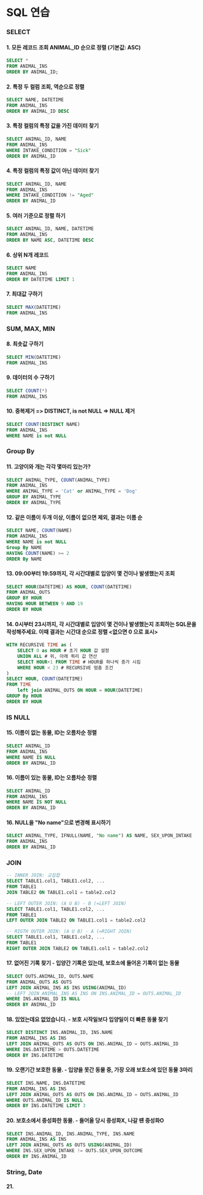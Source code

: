 # SQL 연습
### SELECT
#### 1. 모든 레코드 조회 ANIMAL_ID 순으로 정렬 (기본값: ASC)
```sql
SELECT * 
FROM ANIMAL_INS 
ORDER BY ANIMAL_ID;
```
#### 2. 특정 두 컬럼 조회, 역순으로 정렬
```sql
SELECT NAME, DATETIME 
FROM ANIMAL_INS 
ORDER BY ANIMAL_ID DESC
```
#### 3. 특정 컬럼의 특정 값을 가진 데이터 찾기
```sql
SELECT ANIMAL_ID, NAME 
FROM ANIMAL_INS 
WHERE INTAKE_CONDITION = "Sick" 
ORDER BY ANIMAL_ID
```
#### 4. 특정 컬럼의 특정 값이 아닌 데이터 찾기
```sql
SELECT ANIMAL_ID, NAME 
FROM ANIMAL_INS
WHERE INTAKE_CONDITION != "Aged" 
ORDER BY ANIMAL_ID
```
#### 5. 여러 기준으로 정렬 하기
```sql
SELECT ANIMAL_ID, NAME, DATETIME 
FROM ANIMAL_INS 
ORDER BY NAME ASC, DATETIME DESC
```
#### 6. 상위 N개 레코드
```sql
SELECT NAME 
FROM ANIMAL_INS 
ORDER BY DATETIME LIMIT 1
```
#### 7. 최대값 구하기
```sql
SELECT MAX(DATETIME) 
FROM ANIMAL_INS
```
### SUM, MAX, MIN
#### 8. 최솟값 구하기
```sql
SELECT MIN(DATETIME) 
FROM ANIMAL_INS
```
#### 9. 데이터의 수 구하기
```sql
SELECT COUNT(*) 
FROM ANIMAL_INS
```
#### 10. 중복제거 => DISTINCT, is not NULL => NULL 제거
```sql
SELECT COUNT(DISTINCT NAME) 
FROM ANIMAL_INS 
WHERE NAME is not NULL
```
### Group By
#### 11. 고양이와 개는 각각 몇마리 있는가?
```sql
SELECT ANIMAL_TYPE, COUNT(ANIMAL_TYPE) 
FROM ANIMAL_INS 
WHERE ANIMAL_TYPE = 'Cat' or ANIMAL_TYPE = 'Dog' 
GROUP BY ANIMAL_TYPE 
ORDER BY ANIMAL_TYPE
```
#### 12. 같은 이름이 두개 이상, 이름이 없으면 제외, 결과는 이름 순
```sql
SELECT NAME, COUNT(NAME) 
FROM ANIMAL_INS 
WHERE NAME is not NULL 
Group By NAME
HAVING COUNT(NAME) >= 2 
ORDER By NAME
```
#### 13. 09:00부터 19:59까지, 각 시간대별로 입양이 몇 건이나 발생했는지 조회
```sql
SELECT HOUR(DATETIME) AS HOUR, COUNT(DATETIME)
FROM ANIMAL_OUTS
GROUP BY HOUR
HAVING HOUR BETWEEN 9 AND 19
ORDER BY HOUR
```
#### 14. 0시부터 23시까지, 각 시간대별로 입양이 몇 건이나 발생했는지 조회하는 SQL문을 작성해주세요. 이때 결과는 시간대 순으로 정렬 <없으면 0 으로 표시>
```sql
WITH RECURSIVE TIME as (
    SELECT 0 as HOUR # 초기 HOUR 값 설정
    UNION ALL # 위, 아래 쿼리 값 연산
    SELECT HOUR+1 FROM TIME # HOUR를 하나씩 증가 시킴
    WHERE HOUR < 23 # RECURSIVE 멈춤 조건
)
SELECT HOUR, COUNT(DATETIME)
FROM TIME
    left join ANIMAL_OUTS ON HOUR = HOUR(DATETIME)
GROUP By HOUR
ORDER BY HOUR
```
### IS NULL
#### 15. 이름이 없는 동물, ID는 오름차순 정렬
```sql
SELECT ANIMAL_ID 
FROM ANIMAL_INS 
WHERE NAME IS NULL 
ORDER BY ANIMAL_ID 
```
#### 16. 이름이 있는 동물, ID는 오름차순 정렬
```sql
SELECT ANIMAL_ID 
FROM ANIMAL_INS 
WHERE NAME IS NOT NULL 
ORDER BY ANIMAL_ID 
```
#### 16. NULL을 "No name"으로 변경해 표시하기
```sql
SELECT ANIMAL_TYPE, IFNULL(NAME, "No name") AS NAME, SEX_UPON_INTAKE
FROM ANIMAL_INS
ORDER BY ANIMAL_ID 
```
### JOIN
```sql
-- INNER JOIN: 교집합
SELECT TABLE1.col1, TABLE1.col2, ...
FROM TABLE1
JOIN TABLE2 ON TABLE1.col1 = table2.col2

-- LEFT OUTER JOIN: (A U B) - B (=LEFT JOIN)
SELECT TABLE1.col1, TABLE1.col2, ...
FROM TABLE1
LEFT OUTER JOIN TABLE2 ON TABLE1.col1 = table2.col2

-- RIGTH OUTER JOIN: (A U B) - A (=RIGHT JOIN)
SELECT TABLE1.col1, TABLE1.col2, ...
FROM TABLE1
RIGHT OUTER JOIN TABLE2 ON TABLE1.col1 = table2.col2
```
#### 17. 없어진 기록 찾기 - 입양간 기록은 있는데, 보호소에 들어온 기록이 없는 동물
```sql
SELECT OUTS.ANIMAL_ID, OUTS.NAME
FROM ANIMAL_OUTS AS OUTS
LEFT JOIN ANIMAL_INS AS INS USING(ANIMAL_ID)
-- LEFT JOIN ANIMAL_INS AS INS ON INS.ANIMAL_ID = OUTS.ANIMAL_ID
WHERE INS.ANIMAL_ID IS NULL
ORDER BY ANIMAL_ID
```
#### 18. 있었는데요 없었습니다. - 보호 시작일보다 입양일이 더 빠른 동물 찾기
```sql
SELECT DISTINCT INS.ANIMAL_ID, INS.NAME
FROM ANIMAL_INS AS INS
LEFT JOIN ANIMAL_OUTS AS OUTS ON INS.ANIMAL_ID = OUTS.ANIMAL_ID
WHERE INS.DATETIME > OUTS.DATETIME
ORDER BY INS.DATETIME
```
#### 19. 오랜기간 보호한 동물. - 입양을 못간 동물 중, 가장 오래 보호소에 있던 동물 3마리
```sql
SELECT INS.NAME, INS.DATETIME
FROM ANIMAL_INS AS INS
LEFT JOIN ANIMAL_OUTS AS OUTS ON INS.ANIMAL_ID = OUTS.ANIMAL_ID
WHERE OUTS.ANIMAL_ID IS NULL
ORDER BY INS.DATETIME LIMIT 3
```
#### 20. 보호소에서 중성화한 동물. - 들어올 당시 중성화X, 나갈 떈 중성화O
```sql
SELECT INS.ANIMAL_ID, INS.ANIMAL_TYPE, INS.NAME
FROM ANIMAL_INS AS INS
LEFT JOIN ANIMAL_OUTS AS OUTS USING(ANIMAL_ID)
WHERE INS.SEX_UPON_INTAKE != OUTS.SEX_UPON_OUTCOME
ORDER BY INS.ANIMAL_ID
```
### String, Date
#### 21. 
```sql

```


